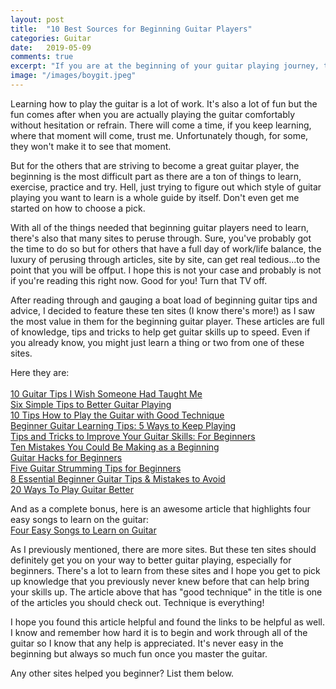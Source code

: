 ```yaml
---
layout: post
title:  "10 Best Sources for Beginning Guitar Players"
categories: Guitar
date:   2019-05-09
comments: true
excerpt: "If you are at the beginning of your guitar playing journey, these ten sites will help give you a major boost."
image: "/images/boygit.jpeg"
---
```

Learning how to play the guitar is a lot of work. It's also a lot of fun but the fun comes after when you are actually playing the guitar comfortably without hesitation or refrain. There will come a time, if you keep learning, where that moment will come, trust me. Unfortunately though, for some, they won't make it to see that moment.

But for the others that are striving to become a great guitar player, the beginning is the most difficult part as there are a ton of things to learn, exercise, practice and try. Hell, just trying to figure out which style of guitar playing you want to learn is a whole guide by itself. Don't even get me started on how to choose a pick. 

With all of the things needed that beginning guitar players need to learn, there's also that many sites to peruse through. Sure, you've probably got the time to do so but for others that have a full day of work/life balance, the luxury of perusing through articles, site by site, can get real tedious...to the point that you will be offput. I hope this is not your case and probably is not if you're reading this right now. Good for you! Turn that TV off.

After reading through and gauging a boat load of beginning guitar tips and advice, I decided to feature these ten sites (I know there's more!) as I saw the most value in them for the beginning guitar player. These articles are full of knowledge, tips and tricks to help get guitar skills up to speed. Even if you already know, you might just learn a thing or two from one of these sites. 

Here they are:
<br /><br />
<a href="https://nationalguitaracademy.com/guitar-tips/">10 Guitar Tips I Wish Someone Had Taught Me</a>
<br />
<a href="https://www.guitarworld.com/lessons/six-tips-better-guitar-playing">Six Simple Tips to Better Guitar Playing</a>
<br />
<a href="https://www.uberchord.com/blog/10-tips-technique-how-to-play-the-guitar/">10 Tips How to Play the Guitar with Good Technique</a>
<br />
<a href="https://www.fender.com/articles/play/5-beginner-tips-learning-play-guitar">Beginner Guitar Learning Tips: 5 Ways to Keep Playing</a>
<br />
<a href="http://bluesrockreview.com/2018/03/tips-and-tricks-to-improve-your-guitar-skills-for-beginners.html">Tips and Tricks to Improve Your Guitar Skills: For Beginners</a>
<br />
<a href="https://www.guitartricks.com/blog/Ten-Mistakes-You-Could-Be-Making-as-a-Beginning-Guitarist">Ten Mistakes You Could Be Making as a Beginning </a>
<br />
<a href="https://guitarlessons.nyc/p/guitar-hacks-for-beginners">Guitar Hacks for Beginners</a>
<br />
<a href="https://makingmusicmag.com/guitar-strumming-tips/">Five Guitar Strumming Tips for Beginners</a>
<br />
<a href="http://www.fretjam.com/beginner-guitar-tips.html">8 Essential Beginner Guitar Tips & Mistakes to Avoid</a>
<br />
<a href="https://www.gibson.com/News-Lifestyle/Features/en-us/20-Ways-To-Play-Guitar-Better.aspx">20 Ways To Play Guitar Better</a>

And as a complete bonus, here is an awesome article that highlights four easy songs to learn on the guitar:<br />
<a href="https://beginnerguitarhq.com/easy-guitar-songs/">Four Easy Songs to Learn on Guitar</a>

As I previously mentioned, there are more sites. But these ten sites should definitely get you on your way to better guitar playing, especially for beginners. There's a lot to learn from these sites and I hope you get to pick up knowledge that you previously never knew before that can help bring your skills up. The article above that has "good technique" in the title is one of the articles you should check out. Technique is everything!

I hope you found this article helpful and found the links to be helpful as well. I know and remember how hard it is to begin and work through all of the guitar so I know that any help is appreciated. It's never easy in the beginning but always so much fun once you master the guitar.

Any other sites helped you beginner? List them below.
